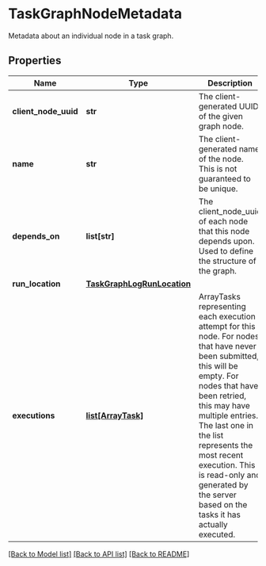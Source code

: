 # TaskGraphNodeMetadata

Metadata about an individual node in a task graph.
## Properties
Name | Type | Description | Notes
------------ | ------------- | ------------- | -------------
**client_node_uuid** | **str** | The client-generated UUID of the given graph node. | [optional] 
**name** | **str** | The client-generated name of the node. This is not guaranteed to be unique.  | [optional] 
**depends_on** | **list[str]** | The client_node_uuid of each node that this node depends upon. Used to define the structure of the graph.  | [optional] 
**run_location** | [**TaskGraphLogRunLocation**](TaskGraphLogRunLocation.md) |  | [optional] 
**executions** | [**list[ArrayTask]**](ArrayTask.md) | ArrayTasks representing each execution attempt for this node. For nodes that have never been submitted, this will be empty. For nodes that have been retried, this may have multiple entries. The last one in the list represents the most recent execution. This is read-only and generated by the server based on the tasks it has actually executed.  | [optional] [readonly] 

[[Back to Model list]](../README.md#documentation-for-models) [[Back to API list]](../README.md#documentation-for-api-endpoints) [[Back to README]](../README.md)


